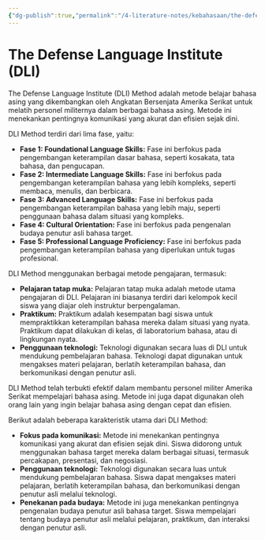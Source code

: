 ```yaml
---
{"dg-publish":true,"permalink":"/4-literature-notes/kebahasaan/the-defense-language-institute-dli/","created":"2023-12-27 10:22"}
---
```


# The Defense Language Institute (DLI)

The Defense Language Institute (DLI) Method adalah metode belajar bahasa asing yang dikembangkan oleh Angkatan Bersenjata Amerika Serikat untuk melatih personel militernya dalam berbagai bahasa asing. Metode ini menekankan pentingnya komunikasi yang akurat dan efisien sejak dini.

DLI Method terdiri dari lima fase, yaitu:

- **Fase 1: Foundational Language Skills:** Fase ini berfokus pada pengembangan keterampilan dasar bahasa, seperti kosakata, tata bahasa, dan pengucapan.
- **Fase 2: Intermediate Language Skills:** Fase ini berfokus pada pengembangan keterampilan bahasa yang lebih kompleks, seperti membaca, menulis, dan berbicara.
- **Fase 3: Advanced Language Skills:** Fase ini berfokus pada pengembangan keterampilan bahasa yang lebih maju, seperti penggunaan bahasa dalam situasi yang kompleks.
- **Fase 4: Cultural Orientation:** Fase ini berfokus pada pengenalan budaya penutur asli bahasa target.
- **Fase 5: Professional Language Proficiency:** Fase ini berfokus pada pengembangan keterampilan bahasa yang diperlukan untuk tugas profesional.

DLI Method menggunakan berbagai metode pengajaran, termasuk:

- **Pelajaran tatap muka:** Pelajaran tatap muka adalah metode utama pengajaran di DLI. Pelajaran ini biasanya terdiri dari kelompok kecil siswa yang diajar oleh instruktur berpengalaman.
- **Praktikum:** Praktikum adalah kesempatan bagi siswa untuk mempraktikkan keterampilan bahasa mereka dalam situasi yang nyata. Praktikum dapat dilakukan di kelas, di laboratorium bahasa, atau di lingkungan nyata.
- **Penggunaan teknologi:** Teknologi digunakan secara luas di DLI untuk mendukung pembelajaran bahasa. Teknologi dapat digunakan untuk mengakses materi pelajaran, berlatih keterampilan bahasa, dan berkomunikasi dengan penutur asli.

DLI Method telah terbukti efektif dalam membantu personel militer Amerika Serikat mempelajari bahasa asing. Metode ini juga dapat digunakan oleh orang lain yang ingin belajar bahasa asing dengan cepat dan efisien.

Berikut adalah beberapa karakteristik utama dari DLI Method:

- **Fokus pada komunikasi:** Metode ini menekankan pentingnya komunikasi yang akurat dan efisien sejak dini. Siswa didorong untuk menggunakan bahasa target mereka dalam berbagai situasi, termasuk percakapan, presentasi, dan negosiasi.
- **Penggunaan teknologi:** Teknologi digunakan secara luas untuk mendukung pembelajaran bahasa. Siswa dapat mengakses materi pelajaran, berlatih keterampilan bahasa, dan berkomunikasi dengan penutur asli melalui teknologi.
- **Penekanan pada budaya:** Metode ini juga menekankan pentingnya pengenalan budaya penutur asli bahasa target. Siswa mempelajari tentang budaya penutur asli melalui pelajaran, praktikum, dan interaksi dengan penutur asli.